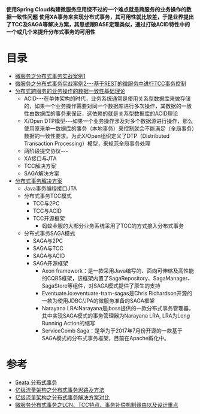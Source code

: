 **使用Spring Cloud构建微服务应用绕不过的一个难点就是跨服务的业务操作的数据一致性问题**
**使用XA事务来实现分布式事务，其可用性就比较差，于是业界提出了TCC及SAGA等解决方案，其思想跟BASE定理类似，通过打破ACID特性中的一个或几个来提升分布式事务的可用性**


# 目录
* [微服务之分布式事务实战案例1](https://weread.qq.com/web/reader/71d32370716443e271df020k47d328e029447d1e9905d2b)
* [微服务之分布式事务实战案例2---基于REST的微服务中进行TCC事务控制](https://weread.qq.com/web/reader/71d32370716443e271df020k47d328e029447d1e9905d2b)
* [分布式跨服务的业务操作的数据一致性基础理论](https://weread.qq.com/web/reader/71d32370716443e271df020ka5e327b0292a5e001323dfc)
  *  ACID---在单体架构的时代，业务系统通常是使用关系型数据库来做存储的，如果一个业务操作需要对同一个数据库进行多次操作，其数据的一致性由数据库的事务来保证，这依赖的就是关系型数据库的ACID理论
  * X/Open DTP模型---如果一个业务操作涉及对多个数据源进行操作，那么使用原来单一数据库的事务（本地事务）来控制就会不能满足（全局事务）数据的一致性要求。为此X/Open组织定义了DTP（Distributed Transaction Processing）模型，来规范全局事务处理 
  * 两阶段提交协议---
  * XA接口与JTA
  * TCC解决方案
  * SAGA解决方案
* [分布式事务解决方案](https://weread.qq.com/web/reader/71d32370716443e271df020k8d5321302938d5e957f2c0d)
  * Java事务编程接口JTA
  * 分布式事务TCC模式
    * TCC与2PC
    * TCC与ACID
    * TCC开源框架
      * 蚂蚁金服的大部分业务系统采用了TCC的方式接入分布式事务 
  * 分布式事务SAGA模式
    * SAGA与2PC
    * SAGA与TCC
    * SAGA与ACID
    * SAGA开源框架
      * Axon framework：是一款采用Java编写的、面向可伸缩及高性能的CQRS框架，该框架内置了SagaRepository、SagaManager、SagaStore等组件，对SAGA模式提供了原生的支持
      * Eventuate.io:eventuate-tram-sagas是Chris Richardson开源的一款为使用JDBC/JPA的微服务准备的SAGA框架
      * Narayana LRA:Narayana是jboss提供的一款分布式事务管理器，其中实现SAGA模式的事务管理器为Narayana LRA, LRA为Long Running Action的缩写
      * ServiceComb Saga：是华为于2017年7月份开源的一款基于SAGA模式的分布式事务框架，目前在Apache孵化中。                   
# 参考
  * [Seata 分布式事务](https://github.com/stevenli91748/JAVA-Architecture/blob/master/JAVA%20Framework/Spring%20Cloud/Spring%20Cloud%20Alibaba%E5%A5%97%E4%BB%B6/Seata.md)
  * [亿级流量架构之分布式事务思路及方法](https://www.cnblogs.com/Courage129/p/14433462.html)
  * [亿级流量架构之分布式事务解决方案对比](https://www.cnblogs.com/Courage129/p/14443653.html) 
  * [微服务分布式事务之LCN、TCC特点、事务补偿机制缘由以及设计重点](https://www.cnblogs.com/Courage129/p/14528981.html)
